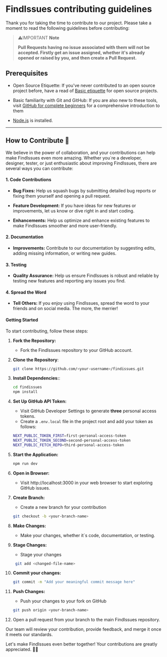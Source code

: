 # FindIssues contributing guidelines

Thank you for taking the time to contribute to our project. Please take a moment to read the following guidelines before contributing:

> ⚠️IMPORTANT **Note**
>
> **Pull Requests having no issue associated with them will not be accepted. Firstly get an issue assigned, whether it's already opened or raised by you, and then create a Pull Request.**

## Prerequisites

- Open Source Etiquette: If you've never contributed to an open source project before, have a read of [Basic etiquette](https://developer.mozilla.org/en-US/docs/MDN/Community/Open_source_etiquette) for open source projects.

- Basic familiarity with Git and GitHub: If you are also new to these tools, visit [GitHub for complete beginners](https://developer.mozilla.org/en-US/docs/MDN/Contribute/GitHub_beginners) for a comprehensive introduction to them

- [Node.js](https://nodejs.org/) is installed.

---

## How to Contribute 🤔

We believe in the power of collaboration, and your contributions can help make FindIssues even more amazing. Whether you\`re a developer, designer, tester, or just enthusiastic about improving FindIssues, there are several ways you can contribute:

#### 1. Code Contributions

- **Bug Fixes:** Help us squash bugs by submitting detailed bug reports or fixing them yourself and opening a pull request.

- **Feature Development:** If you have ideas for new features or improvements, let us know or dive right in and start coding.

- **Enhancements:** Help us optimize and enhance existing features to make FindIssues smoother and more user-friendly.

#### 2. Documentation

- **Improvements:** Contribute to our documentation by suggesting edits, adding missing information, or writing new guides.

#### 3. Testing

- **Quality Assurance:** Help us ensure FindIssues is robust and reliable by testing new features and reporting any issues you find.

#### 4. Spread the Word

- **Tell Others:** If you enjoy using FindIssues, spread the word to your friends and on social media. The more, the merrier!

#### Getting Started

To start contributing, follow these steps:

1. **Fork the Repository:**

   - Fork the FindIssues repository to your GitHub account.

2. **Clone the Repository**:

   ```sh
   git clone https://github.com/<your-username>/findissues.git
   ```

3. **Install Dependencies:**:

   ```sh
   cd findissues
   npm install
   ```

4. **Set Up GitHub API Token:**

   - Visit GitHub Developer Settings to generate **three** personal access tokens.
   - Create a `.env.local` file in the project root and add your token as follows:

   ```sh
   NEXT_PUBLIC_TOKEN_FIRST=first-personal-access-token
   NEXT_PUBLIC_TOKEN_SECOND=second-personal-access-token
   NEXT_PUBLIC_FETCH_REPO=third-personal-access-token
   ```

5. **Start the Application:**

   ```sh
   npm run dev
   ```

6. **Open in Browser:**

   - Visit http://localhost:3000 in your web browser to start exploring GitHub issues.

7. **Create Branch:**

   - Create a new branch for your contribution

   ```sh
   git checkout -b <your-branch-name>
   ```

8. **Make Changes:**

   - Make your changes, whether it`s code, documentation, or testing.

9. **Stage Changes:**

   - Stage your changes

   ```sh
    git add <changed-file-name>
   ```

10. **Commit your changes:**

    ```sh
    git commit -m "Add your meaningful commit message here"
    ```

11. **Push Changes:**

    - Push your changes to your fork on GitHub

    ```sh
    git push origin <your-branch-name>
    ```

12. Open a pull request from your branch to the main FindIssues repository.

Our team will review your contribution, provide feedback, and merge it once it meets our standards.

Let's make FindIssues even better together! Your contributions are greatly appreciated. 🚀🙌
